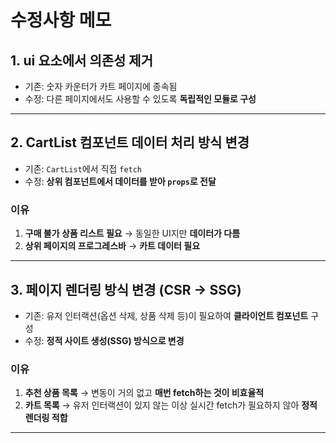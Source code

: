 # 수정사항 메모

## 1. ui 요소에서 의존성 제거
- 기존: 숫자 카운터가 카트 페이지에 종속됨
- 수정: 다른 페이지에서도 사용할 수 있도록 **독립적인 모듈로 구성**

---

## 2. CartList 컴포넌트 데이터 처리 방식 변경
- 기존: `CartList`에서 직접 `fetch`
- 수정: **상위 컴포넌트에서 데이터를 받아 `props`로 전달**

### 이유
  1. **구매 불가 상품 리스트 필요** → 동일한 UI지만 **데이터가 다름**
  2. **상위 페이지의 프로그레스바** → **카트 데이터 필요**

---

## 3. 페이지 렌더링 방식 변경 (CSR → SSG)
- 기존: 유저 인터랙션(옵션 삭제, 상품 삭제 등)이 필요하여 **클라이언트 컴포넌트** 구성
- 수정: **정적 사이트 생성(SSG) 방식으로 변경**

### 이유
  1. **추천 상품 목록** →  변동이 거의 없고 **매번 fetch하는 것이 비효율적**
  2. **카트 목록** → 유저 인터랙션이 있지 않는 이상 실시간 fetch가 필요하지 않아 **정적 렌더링 적합**

---
